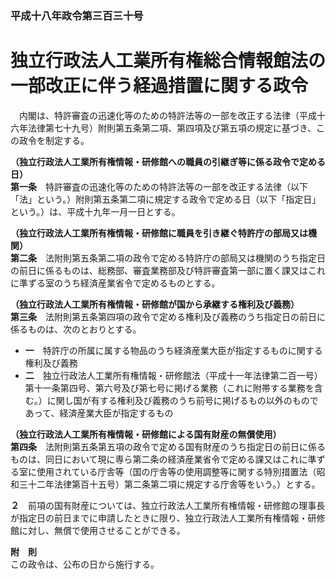 ### 平成十八年政令第三百三十号  
# 独立行政法人工業所有権総合情報館法の一部改正に伴う経過措置に関する政令  
　内閣は、特許審査の迅速化等のための特許法等の一部を改正する法律（平成十六年法律第七十九号）附則第五条第二項、第四項及び第五項の規定に基づき、この政令を制定する。  
  
**（独立行政法人工業所有権情報・研修館への職員の引継ぎ等に係る政令で定める日）**  
**第一条**　特許審査の迅速化等のための特許法等の一部を改正する法律（以下「法」という。）附則第五条第二項に規定する政令で定める日（以下「指定日」という。）は、平成十九年一月一日とする。  
  
**（独立行政法人工業所有権情報・研修館に職員を引き継ぐ特許庁の部局又は機関）**  
**第二条**　法附則第五条第二項の政令で定める特許庁の部局又は機関のうち指定日の前日に係るものは、総務部、審査業務部及び特許審査第一部に置く課又はこれに準ずる室のうち経済産業省令で定めるものとする。  
  
**（独立行政法人工業所有権情報・研修館が国から承継する権利及び義務）**  
**第三条**　法附則第五条第四項の政令で定める権利及び義務のうち指定日の前日に係るものは、次のとおりとする。  
* **一**　特許庁の所属に属する物品のうち経済産業大臣が指定するものに関する権利及び義務  
* **二**　独立行政法人工業所有権情報・研修館法（平成十一年法律第二百一号）第十一条第四号、第六号及び第七号に掲げる業務（これに附帯する業務を含む。）に関し国が有する権利及び義務のうち前号に掲げるもの以外のものであって、経済産業大臣が指定するもの  
  
**（独立行政法人工業所有権情報・研修館による国有財産の無償使用）**  
**第四条**　法附則第五条第五項の政令で定める国有財産のうち指定日の前日に係るものは、同日において現に専ら第二条の経済産業省令で定める課又はこれに準ずる室に使用されている庁舎等（国の庁舎等の使用調整等に関する特別措置法（昭和三十二年法律第百十五号）第二条第二項に規定する庁舎等をいう。）とする。  
  
**２**　前項の国有財産については、独立行政法人工業所有権情報・研修館の理事長が指定日の前日までに申請したときに限り、独立行政法人工業所有権情報・研修館に対し、無償で使用させることができる。  
  
**附　則**  
この政令は、公布の日から施行する。  
  
